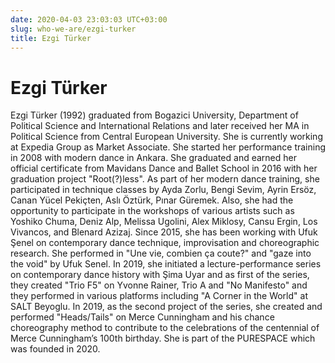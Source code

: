 ```yaml
---
date: 2020-04-03 23:03:03 UTC+03:00
slug: who-we-are/ezgi-turker
title: Ezgi Türker
---
```

# Ezgi Türker

Ezgi Türker (1992) graduated from Bogazici University,
Department of Political Science and International Relations
and later received her MA in Political Science
from Central European University.
She is currently working at Expedia Group as Market Associate.
She started her performance training in 2008 with modern dance in Ankara.
She graduated and earned her official certificate
from Mavidans Dance and Ballet School in 2016
with her graduation project "Root(?)less".
As part of her modern dance training,
she participated in technique classes by Ayda Zorlu, Bengi Sevim, Ayrin Ersöz,
Canan Yücel Pekiçten, Aslı Öztürk, Pınar Güremek.
Also, she had the opportunity to participate in the workshops
of various artists such as Yoshiko Chuma, Deniz Alp, Melissa Ugolini,
Alex Miklosy, Cansu Ergin, Los Vivancos, and Blenard Azizaj.
Since 2015, she has been working with Ufuk Şenel on contemporary dance technique,
improvisation and choreographic research.
She performed in "Une vie, combien ça coute?"
and "gaze into the void" by Ufuk Senel.
In 2019, she initiated a lecture-performance series
on contemporary dance history with Şima Uyar
and as first of the series, they created "Trio F5" on Yvonne Rainer,
Trio A and "No Manifesto" and they performed in various platforms
including "A Corner in the World" at SALT Beyoglu.
In 2019, as the second project of the series,
she created and performed "Heads/Tails" on Merce Cunningham
and his chance choreography method to contribute
to the celebrations of the centennial of Merce Cunningham’s 100th birthday.
She is part of the PURESPACE which was founded in 2020.

